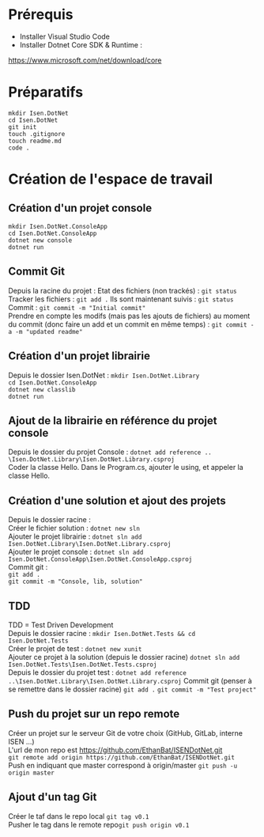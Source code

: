 # Prérequis
* Installer Visual Studio Code
* Installer Dotnet Core SDK & Runtime :

https://www.microsoft.com/net/download/core


# Préparatifs
`mkdir Isen.DotNet`  
`cd Isen.DotNet`  
`git init`  
`touch .gitignore`  
`touch readme.md`  
`code .`


# Création de l'espace de travail
## Création d'un projet console
`mkdir Isen.DotNet.ConsoleApp`  
`cd Isen.DotNet.ConsoleApp`  
`dotnet new console`  
`dotnet run`

## Commit Git
Depuis la racine du projet : 
Etat des fichiers (non trackés) : `git status`  
Tracker les fichiers : `git add .`
Ils sont maintenant suivis : `git status`  
Commit : `git commit -m "Initial commit"`  
Prendre en compte les modifs (mais pas les ajouts de fichiers) au moment du commit (donc faire un add et un commit en même temps) :
`git commit -a -m "updated readme"`  

## Création d'un projet librairie
Depuis le dossier Isen.DotNet :
`mkdir Isen.DotNet.Library`  
`cd Isen.DotNet.ConsoleApp`  
`dotnet new classlib`  
`dotnet run`

## Ajout de la librairie en référence du projet console
Depuis le dossier du projet Console : 
 `dotnet add reference .. \Isen.DotNet.Library\Isen.DotNet.Library.csproj`  
 Coder la classe Hello.
 Dans le Program.cs, ajouter le using, et appeler la classe Hello.  

 ## Création d'une solution et ajout des projets
 Depuis le dossier racine :  
 Créer le fichier solution : `dotnet new sln`  
 Ajouter le projet librairie : 
 `dotnet sln add Isen.DotNet.Library\Isen.DotNet.Library.csproj`  
 Ajouter le projet console :
 `dotnet sln add Isen.DotNet.ConsoleApp\Isen.DotNet.ConsoleApp.csproj`  
 Commit git :   
 `git add .`  
 `git commit -m "Console, lib, solution"`

 ## TDD
 TDD = Test Driven Development  
 Depuis le dossier racine :
 `mkdir Isen.DotNet.Tests && cd Isen.DotNet.Tests`  
 Créer le projet de test :
 `dotnet new xunit`  
 Ajouter ce projet à la solution (depuis le dossier racine)
 `dotnet sln add Isen.DotNet.Tests\Isen.DotNet.Tests.csproj`  
 Depuis le dossier du projet test :
 `dotnet add reference ..\Isen.DotNet.Library\Isen.DotNet.Library.csproj`
 Commit git (penser à se remettre dans le dossier racine)
 `git add .`
 `git commit -m "Test project"`

 ## Push du projet sur un repo remote
 Créer un projet sur le serveur Git de votre choix (GitHub, GitLab, interne ISEN ...)  
 L'url de mon repo est
 https://github.com/EthanBat/ISENDotNet.git  
 `git remote add origin https://github.com/EthanBat/ISENDotNet.git`  
 Push en indiquant que master correspond à origin/master
 `git push -u origin master`  

 ## Ajout d'un tag Git
 Créer le taf dans le repo local
 `git tag v0.1`  
Pusher le tag dans le remote repo`git push origin v0.1`